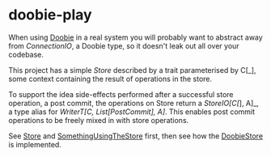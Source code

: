 # doobie-play

When using [Doobie](https://github.com/tpolecat/doobie) in a real system you will probably want to
abstract away from _ConnectionIO_, a Doobie type, so it
doesn't leak out all over your codebase.

This project has a simple _Store_ described by a trait
parameterised by C[_], some context containing the result
of operations in the store.

To support the idea side-effects performed after a
successful store operation, a post commit, the operations
on Store return a _StoreIO[C[_], A]_, a type alias for
_WriterT[C, List[PostCommit], A]_. This enables post commit
operations to be freely mixed in with store operations. 

See [Store](src/org/channing/Store.scala) and [SomethingUsingTheStore](src/org/channing/SomethingUsingTheStore.scala) first, then see how
the [DoobieStore](SomethingUsingTheStore) is implemented.